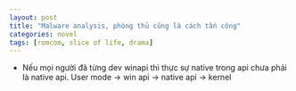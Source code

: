 ```yaml
---
layout: post
title: "Malware analysis, phòng thủ cũng là cách tấn công"
categories: novel
tags: [romcom, slice of life, drama]
---
```


- Nếu mọi người đã từng dev winapi thì thực sự native trong api chưa phải là native api. 
User mode -> win api -> native api -> kernel